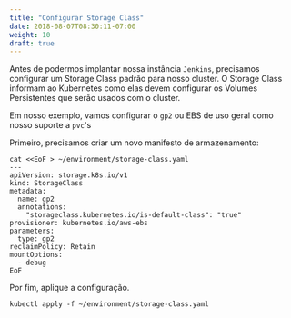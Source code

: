 ```yaml
---
title: "Configurar Storage Class"
date: 2018-08-07T08:30:11-07:00
weight: 10
draft: true
---
```


Antes de podermos implantar nossa instância `Jenkins`, precisamos configurar um Storage Class padrão para nosso cluster. O Storage Class informam ao Kubernetes como elas devem configurar os Volumes Persistentes que serão usados ​​com o cluster.

Em nosso exemplo, vamos configurar o `gp2` ou EBS de uso geral como nosso suporte a
`pvc`'s

Primeiro, precisamos criar um novo manifesto de armazenamento:
```
cat <<EoF > ~/environment/storage-class.yaml
---
apiVersion: storage.k8s.io/v1
kind: StorageClass
metadata:
  name: gp2
  annotations:
    "storageclass.kubernetes.io/is-default-class": "true"
provisioner: kubernetes.io/aws-ebs
parameters:
  type: gp2
reclaimPolicy: Retain
mountOptions:
  - debug
EoF
```

Por fim, aplique a configuração.

```
kubectl apply -f ~/environment/storage-class.yaml
```
